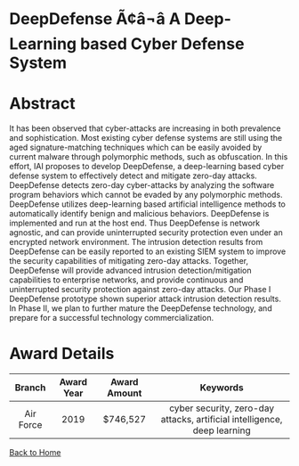 
DeepDefense Ã¢â¬â A Deep-Learning based Cyber Defense System
===============================================================

# Abstract


It has been observed that cyber-attacks are increasing in both prevalence and sophistication. Most existing cyber defense systems are still using the aged signature-matching techniques which can be easily avoided by current malware through polymorphic methods, such as obfuscation. In this effort, IAI proposes to develop DeepDefense, a deep-learning based cyber defense system to effectively detect and mitigate zero-day attacks. DeepDefense detects zero-day cyber-attacks by analyzing the software program behaviors which cannot be evaded by any polymorphic methods. DeepDefense utilizes deep-learning based artificial intelligence methods to automatically identify benign and malicious behaviors. DeepDefense is implemented and run at the host end. Thus DeepDefense is network agnostic, and can provide uninterrupted security protection even under an encrypted network environment. The intrusion detection results from DeepDefense can be easily reported to an existing SIEM system to improve the security capabilities of mitigating zero-day attacks. Together, DeepDefense will provide advanced intrusion detection/mitigation capabilities to enterprise networks, and provide continuous and uninterrupted security protection against zero-day attacks. Our Phase I DeepDefense prototype shown superior attack intrusion detection results. In Phase II, we plan to further mature the DeepDefense technology, and prepare for a successful technology commercialization.  

# Award Details

|Branch|Award Year|Award Amount|Keywords|
| :---: | :---: | :---: | :---: |
|Air Force|2019|$746,527|cyber security, zero-day attacks, artificial intelligence, deep learning|
  
  


[Back to Home](https://github.com/chrischow/dod_sbir_awards#1403)